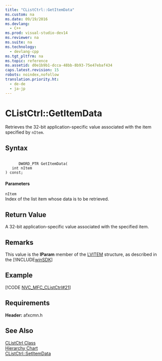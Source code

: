 ```yaml
---
title: "CListCtrl::GetItemData"
ms.custom: na
ms.date: 09/19/2016
ms.devlang: 
  - C++
ms.prod: visual-studio-dev14
ms.reviewer: na
ms.suite: na
ms.technology: 
  - devlang-cpp
ms.tgt_pltfrm: na
ms.topic: reference
ms.assetid: d0e1b9b1-dcca-48bb-8b93-75e47ebaf434
caps.latest.revision: 15
robots: noindex,nofollow
translation.priority.ht: 
  - de-de
  - ja-jp
---
```

# CListCtrl::GetItemData
Retrieves the 32-bit application-specific value associated with the item specified by `nItem`.  
  
## Syntax  
  
```  
  
      DWORD_PTR GetItemData(  
   int nItem   
) const;  
```  
  
#### Parameters  
 `nItem`  
 Index of the list item whose data is to be retrieved.  
  
## Return Value  
 A 32-bit application-specific value associated with the specified item.  
  
## Remarks  
 This value is the **lParam** member of the [LVITEM](http://msdn.microsoft.com/library/windows/desktop/bb774760) structure, as described in the [!INCLUDE[winSDK](../vs140/includes/winSDK_md.md)]  
  
## Example  
 [!CODE [NVC_MFC_CListCtrl#21](../CodeSnippet/VS_Snippets_Cpp/NVC_MFC_CListCtrl#21)]  
  
## Requirements  
 **Header:** afxcmn.h  
  
## See Also  
 [CListCtrl Class](../vs140/CListCtrl-Class.md)   
 [Hierarchy Chart](../vs140/Hierarchy-Chart.md)   
 [CListCtrl::SetItemData](../vs140/CListCtrl--SetItemData.md)